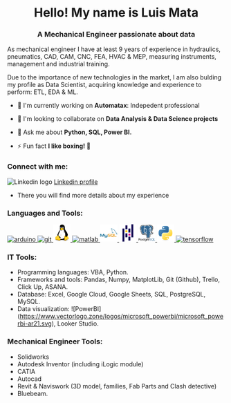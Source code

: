 <h1 align="center">Hello! My name is Luis Mata</h1>
<h3 align="center"> A Mechanical Engineer passionate about data</h3>

As mechanical engineer I have at least 9 years of experience in hydraulics, pneumatics, CAD, CAM, CNC, FEA, HVAC & MEP,
measuring instruments, management and industrial training.

Due to the importance of new technologies in the market, I am also bulding my profile as Data Scientist, acquiring knowledge and experience to perform: ETL, EDA & ML.

- 🔭 I'm currently working on **Automatax**: Indepedent professional

- 👯 I'm looking to collaborate on **Data Analysis & Data Science projects**

- 💬 Ask me about **Python, SQL, Power BI.**

- ⚡ Fun fact **I like boxing! 🥊**


<h3 align="left">Connect with me:</h3>
<p align="left">
</p>

![Linkedin logo](https://img.shields.io/badge/-LinkedIn-0077B5?logo=linkedin&logoColor=white&style=flat-square) [Linkedin profile](https://www.linkedin.com/in/matasanchez999/)

   - There you will find more details about my experience


<h3 align="left">Languages and Tools:</h3>
<p align="left"> <a href="https://www.arduino.cc/" target="_blank" rel="noreferrer"> <img src="https://cdn.worldvectorlogo.com/logos/arduino-1.svg" alt="arduino" width="40" height="40"/> </a> <a href="https://git-scm.com/" target="_blank" rel="noreferrer"> <img src="https://www.vectorlogo.zone/logos/git-scm/git-scm-icon.svg" alt="git" width="40" height="40"/> </a> <a href="https://www.linux.org/" target="_blank" rel="noreferrer"> <img src="https://raw.githubusercontent.com/devicons/devicon/master/icons/linux/linux-original.svg" alt="linux" width="40" height="40"/> </a> <a href="https://www.mathworks.com/" target="_blank" rel="noreferrer"> <img src="https://upload.wikimedia.org/wikipedia/commons/2/21/Matlab_Logo.png" alt="matlab" width="40" height="40"/> </a> <a href="https://www.mysql.com/" target="_blank" rel="noreferrer"> <img src="https://raw.githubusercontent.com/devicons/devicon/master/icons/mysql/mysql-original-wordmark.svg" alt="mysql" width="40" height="40"/> </a> <a href="https://pandas.pydata.org/" target="_blank" rel="noreferrer"> <img src="https://raw.githubusercontent.com/devicons/devicon/2ae2a900d2f041da66e950e4d48052658d850630/icons/pandas/pandas-original.svg" alt="pandas" width="40" height="40"/> </a> <a href="https://www.postgresql.org" target="_blank" rel="noreferrer"> <img src="https://raw.githubusercontent.com/devicons/devicon/master/icons/postgresql/postgresql-original-wordmark.svg" alt="postgresql" width="40" height="40"/> </a> <a href="https://www.python.org" target="_blank" rel="noreferrer"> <img src="https://raw.githubusercontent.com/devicons/devicon/master/icons/python/python-original.svg" alt="python" width="40" height="40"/> </a> <a href="https://www.tensorflow.org" target="_blank" rel="noreferrer"> <img src="https://www.vectorlogo.zone/logos/tensorflow/tensorflow-icon.svg" alt="tensorflow" width="40" height="40"/> </a> </p>

<h3 align="left">IT Tools:</h3>

-  Programming languages: VBA, Python.
- Frameworks and tools: Pandas, Numpy, MatplotLib, Git (Github), Trello, Click Up, ASANA.
- Database: Excel, Google Cloud, Google Sheets, SQL, PostgreSQL, MySQL.
- Data visualization: ![PowerBI] (https://www.vectorlogo.zone/logos/microsoft_powerbi/microsoft_powerbi-ar21.svg), Looker Studio.



<h3 align="left">Mechanical Engineer Tools:</h3>

 - Solidworks
 - Autodesk Inventor (including iLogic module)
 - CATIA 
 - Autocad
 - Revit & Naviswork (3D model, families, Fab Parts and Clash detective)
 - Bluebeam.



